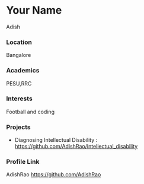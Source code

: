 # Your Name
Adish
### Location

Bangalore

### Academics

PESU,RRC

### Interests

Football and coding

### Projects

- Diagnosing Intellectual Disability : https://github.com/AdishRao/Intellectual_disability

### Profile Link

AdishRao https://github.com/AdishRao
